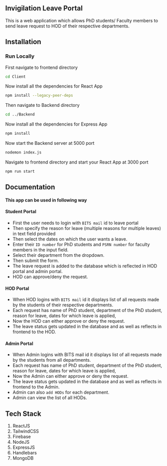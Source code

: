 ## Invigilation Leave Portal
This is a web application which allows PhD students/ Faculty members to send leave request to HOD of their respective departments.

## Installation

### Run Locally

First navigate to frontend directory

```bash
cd Client
```

Now install all the dependencies for React App

```bash
npm install --legacy-peer-deps
```

Then navigate to Backend directory

```bash
cd ../Backend
```

Now install all the dependencies for Express App

```bash
npm install
```

Now start the Backend server at 5000 port 

```bash
nodemon index.js
```
Navigate to frontend directory and start your React App at 3000 port

```bash
npm run start
```


## Documentation

#### This app can be used in following way

#### Student Portal
- First the user needs to login with ```BITS mail``` id to leave portal
- Then specify the reason for leave (multiple reasons for multiple leaves) in text field provided
- Then select the dates on which the user wants a leave.
- Enter their ```ID number``` for PhD students and ```PSRN number``` for faculty members in the input field.
- Select their department from the dropdown.
- Then submit the form.
- The leave request is added to the database which is reflected in HOD portal and admin portal.
- HOD can approve/deny the request.

#### HOD Portal
- When HOD logins with ```BITS mail``` id it displays list of all requests made by the students of their respective departments.
- Each request has name of PhD student, department of the PhD student, reason for leave, dates for which leave is applied,
- Now the HOD can either approve or deny the request.
- The leave status gets updated in the database and as well as reflects in frontend to the HOD.

#### Admin Portal
- When Admin logins with BITS mail id it displays list of all requests made by the students from all departments.
- Each request has name of PhD student, department of the PhD student, reason for leave, dates for which leave is applied,
- Now the Admin can either approve or deny the request.
- The leave status gets updated in the database and as well as reflects in frontend to the Admin.
- Admin can also ```add HODs``` for each department.
- Admin can view the list of all HODs.

## Tech Stack

<ol>
<li>ReactJS</li>
<li>TailwindCSS</li>
<li>Firebase</li>
<li>NodeJS</li>
<li>ExpressJS</li>
<li>Handlebars</li>
<li>MongoDB</li>
</ol>

